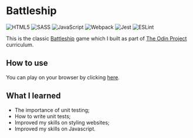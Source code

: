 # Battleship

![HTML5](https://img.shields.io/badge/html5-%23E34F26.svg?style=for-the-badge&logo=html5&logoColor=white)
![SASS](https://img.shields.io/badge/SASS-hotpink.svg?style=for-the-badge&logo=SASS&logoColor=white)
![JavaScript](https://img.shields.io/badge/javascript-%23323330.svg?style=for-the-badge&logo=javascript&logoColor=%23F7DF1E)
![Webpack](https://img.shields.io/badge/webpack-%238DD6F9.svg?style=for-the-badge&logo=webpack&logoColor=black)
![Jest](https://img.shields.io/badge/-jest-%23C21325?style=for-the-badge&logo=jest&logoColor=white)
![ESLint](https://img.shields.io/badge/ESLint-4B3263?style=for-the-badge&logo=eslint&logoColor=white)

This is the classic [Battleship](<https://en.wikipedia.org/wiki/Battleship_(game)>) game which I built as part of [The Odin Project](https://www.theodinproject.com/) curriculum.

## How to use

You can play on your browser by clicking [here](https://wsfer.github.io/battleship/).

## What I learned

<ul>
    <li>The importance of unit testing;</li>
    <li>How to write unit tests;</li>
    <li>Improved my skills on styling websites;</li>
    <li>Improved my skills on Javascript.</li>
</ul>
